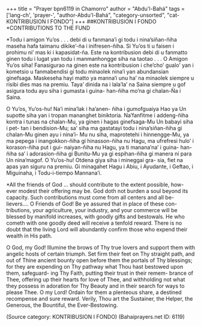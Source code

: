 +++
title = "Prayer bpn6119 in Chamorro"
author = "Abdu'l-Bahá"
tags = ['lang-ch', 'prayer-', "author-Abdu'l-Bahá", "category-unsorted", "cat-KONTRIBUSION I FONDO"]
+++
##KONTRIBUSION I FONDO
*CONTRIBUTIONS TO THE FUND

*Todu i amigon Yu’os . . . debi di u fanmana’i gi todu i nina’siñan-ñiha maseha hafa taimanu dikike’-ña i inifresen-ñiha. Si Yu’os ti u faisen i prohimu ni’ mas ki i kapasidat-ña. Este na kontribusion debi di u fanmatto ginen todu i lugat yan todu i manmanhongge siha na taotao . . . O Amigon Yu’os siha! Fanasigurao na ginen este na kontribusion i che’cho’ gualo’ yan i kometsio u fanmabendisi gi todu minaolek nina’i yan abundansian ginefsaga. Maskeseha hayi matto ya manna’i unu ha’ na minaolek siempre u risibi dies mas na premiu. Taya’ dinida na i lala’la’ na Saina siempre u gof asigura todu ayu siha i gumasta i guina- han-ñiha mo’na gi chalan-Ña i Saina.

O Yu’os, Yu’os-hu! Na’i mina’lak i ha’anen- ñiha i gumofguaiya Hao ya Un supotte siha yan i tropan mananghet biniktoria. Na’fanfitme i addeng-ñiha kontra i tunas na chalan-Mu, ya ginen i hagas ginefsaga-Mu Un babayi siha i pet- tan i bendision-Mu; sa’ siha ma gastatayi todu i nina’siñan-ñiha gi chalan-Mu ginen ayu i nina’i- Mu nu siha, maprotetehi i hinnengge-Mu, ya ma pepega i inangokkon-ñiha gi hinasson-ñiha nu Hagu, ma ufrefresi hulo’ i korason-ñiha put i gui- naiyan-ñiha nu Hagu, ya ti manana’na’ i guina- han-ñiha sa’ i adorasion-ñiha gi Bunitu-Mu ya gi espihan-ñiha gi manera ni para Un nina’magof.
O Yu’os-hu! Otdena giya siha i mineggai gra- sia, fiet na apas yan siguru na premiu. Gi minagahet Hagu i Abiu, i Ayudante, i Geftao, i Miguinaha, i Todu-i-tiempo Mannana’i.


*All the friends of God ... should contribute to the extent possible, how- ever modest their offering may be. God doth not burden a soul beyond its capacity. Such contributions must come from all centers and all be- lievers.... O Friends of God! Be ye assured that in place of these con- tributions, your agriculture, your industry, and your commerce will be blessed by manifold increases, with goodly gifts and bestowals. He who cometh with one goodly deed will receive a tenfold reward. There is no doubt that the living Lord will abundantly confirm those who expend their wealth in His path.

O God, my God! Illumine the brows of Thy true lovers and support them with angelic hosts of certain triumph. Set firm their feet on Thy straight path, and out of Thine ancient bounty open before them the portals of Thy blessings; for they are expending on Thy pathway what Thou hast bestowed upon them, safeguard- ing Thy Faith, putting their trust in their remem- brance of Thee, offering up their hearts for love of Thee, and withholding not what they possess in adoration for Thy Beauty and in their search for ways to please Thee.
O my Lord! Ordain for them a plenteous share, a destined recompense and sure reward.
Verily, Thou art the Sustainer, the Helper, the Generous, the Bountiful, the Ever-Bestowing.

(Source category: KONTRIBUSION I FONDO)
(Bahaiprayers.net ID: 6119)

